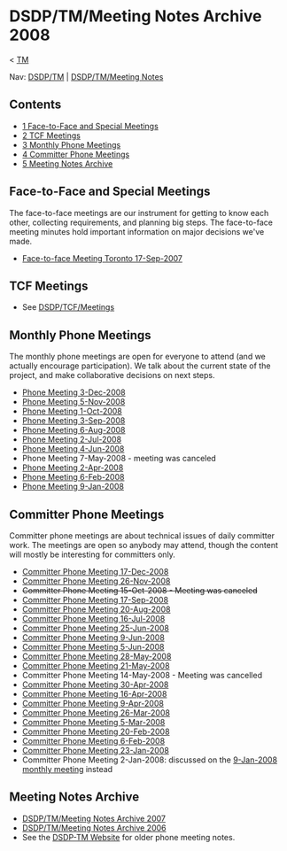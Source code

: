 

DSDP/TM/Meeting Notes Archive 2008
==================================

< [TM](./TM "DSDP/TM")

Nav: [DSDP/TM](./TM "DSDP/TM") | [DSDP/TM/Meeting Notes](./Meeting_Notes "DSDP/TM/Meeting Notes")

Contents
--------

*   [1 Face-to-Face and Special Meetings](#Face-to-Face-and-Special-Meetings)
*   [2 TCF Meetings](#TCF-Meetings)
*   [3 Monthly Phone Meetings](#Monthly-Phone-Meetings)
*   [4 Committer Phone Meetings](#Committer-Phone-Meetings)
*   [5 Meeting Notes Archive](#Meeting-Notes-Archive)

Face-to-Face and Special Meetings
---------------------------------

The face-to-face meetings are our instrument for getting to know each other, collecting requirements, and planning big steps. The face-to-face meeting minutes hold important information on major decisions we've made.

*   [Face-to-face Meeting Toronto 17-Sep-2007](./Face-to-face_Meeting_Toronto_17-Sep-2007 "DSDP/TM/Face-to-face Meeting Toronto 17-Sep-2007")

TCF Meetings
------------

*   See [DSDP/TCF/Meetings](https://wiki.eclipse.org/DSDP/TCF/Meetings "DSDP/TCF/Meetings")

Monthly Phone Meetings
----------------------

The monthly phone meetings are open for everyone to attend (and we actually encourage participation). We talk about the current state of the project, and make collaborative decisions on next steps.

*   [Phone Meeting 3-Dec-2008](./Phone_Meeting_3-Dec-2008 "DSDP/TM/Phone Meeting 3-Dec-2008")
*   [Phone Meeting 5-Nov-2008](./Phone_Meeting_5-Nov-2008 "DSDP/TM/Phone Meeting 5-Nov-2008")
*   [Phone Meeting 1-Oct-2008](./Phone_Meeting_1-Oct-2008 "DSDP/TM/Phone Meeting 1-Oct-2008")
*   [Phone Meeting 3-Sep-2008](./Phone_Meeting_3-Sep-2008 "DSDP/TM/Phone Meeting 3-Sep-2008")
*   [Phone Meeting 6-Aug-2008](./Phone_Meeting_6-Aug-2008 "DSDP/TM/Phone Meeting 6-Aug-2008")
*   [Phone Meeting 2-Jul-2008](./Phone_Meeting_2-Jul-2008 "DSDP/TM/Phone Meeting 2-Jul-2008")
*   [Phone Meeting 4-Jun-2008](./Phone_Meeting_4-Jun-2008 "DSDP/TM/Phone Meeting 4-Jun-2008")
*   Phone Meeting 7-May-2008 - meeting was canceled
*   [Phone Meeting 2-Apr-2008](./Phone_Meeting_2-Apr-2008 "DSDP/TM/Phone Meeting 2-Apr-2008")
*   [Phone Meeting 6-Feb-2008](./Phone_Meeting_6-Feb-2008 "DSDP/TM/Phone Meeting 6-Feb-2008")
*   [Phone Meeting 9-Jan-2008](./Phone_Meeting_9-Jan-2008 "DSDP/TM/Phone Meeting 9-Jan-2008")

Committer Phone Meetings
------------------------

Committer phone meetings are about technical issues of daily committer work. The meetings are open so anybody may attend, though the content will mostly be interesting for committers only.

*   [Committer Phone Meeting 17-Dec-2008](./Committer_Phone_Meeting_17-Dec-2008 "DSDP/TM/Committer Phone Meeting 17-Dec-2008")
*   [Committer Phone Meeting 26-Nov-2008](./Committer_Phone_Meeting_26-Nov-2008 "DSDP/TM/Committer Phone Meeting 26-Nov-2008")
*   ~~Committer Phone Meeting 15-Oct-2008 - Meeting was canceled~~
*   [Committer Phone Meeting 17-Sep-2008](./Committer_Phone_Meeting_17-Sep-2008 "DSDP/TM/Committer Phone Meeting 17-Sep-2008")
*   [Committer Phone Meeting 20-Aug-2008](./Committer_Phone_Meeting_20-Aug-2008 "DSDP/TM/Committer Phone Meeting 20-Aug-2008")
*   [Committer Phone Meeting 16-Jul-2008](./Committer_Phone_Meeting_16-Jul-2008 "DSDP/TM/Committer Phone Meeting 16-Jul-2008")
*   [Committer Phone Meeting 25-Jun-2008](./Committer_Phone_Meeting_25-Jun-2008 "DSDP/TM/Committer Phone Meeting 25-Jun-2008")
*   [Committer Phone Meeting 9-Jun-2008](./Committer_Phone_Meeting_9-Jun-2008 "DSDP/TM/Committer Phone Meeting 9-Jun-2008")
*   [Committer Phone Meeting 5-Jun-2008](./Committer_Phone_Meeting_5-Jun-2008 "DSDP/TM/Committer Phone Meeting 5-Jun-2008")
*   [Committer Phone Meeting 28-May-2008](./Committer_Phone_Meeting_28-May-2008 "DSDP/TM/Committer Phone Meeting 28-May-2008")
*   [Committer Phone Meeting 21-May-2008](./Committer_Phone_Meeting_21-May-2008 "DSDP/TM/Committer Phone Meeting 21-May-2008")
*   Committer Phone Meeting 14-May-2008 - Meeting was cancelled
*   [Committer Phone Meeting 30-Apr-2008](./Committer_Phone_Meeting_30-Apr-2008 "DSDP/TM/Committer Phone Meeting 30-Apr-2008")
*   [Committer Phone Meeting 16-Apr-2008](./Committer_Phone_Meeting_16-Apr-2008 "DSDP/TM/Committer Phone Meeting 16-Apr-2008")
*   [Committer Phone Meeting 9-Apr-2008](./Committer_Phone_Meeting_9-Apr-2008 "DSDP/TM/Committer Phone Meeting 9-Apr-2008")
*   [Committer Phone Meeting 26-Mar-2008](./Committer_Phone_Meeting_26-Mar-2008 "DSDP/TM/Committer Phone Meeting 26-Mar-2008")
*   [Committer Phone Meeting 5-Mar-2008](./Committer_Phone_Meeting_5-Mar-2008 "DSDP/TM/Committer Phone Meeting 5-Mar-2008")
*   [Committer Phone Meeting 20-Feb-2008](./Committer_Phone_Meeting_20-Feb-2008 "DSDP/TM/Committer Phone Meeting 20-Feb-2008")
*   [Committer Phone Meeting 6-Feb-2008](./Committer_Phone_Meeting_6-Feb-2008 "DSDP/TM/Committer Phone Meeting 6-Feb-2008")
*   [Committer Phone Meeting 23-Jan-2008](./Committer_Phone_Meeting_23-Jan-2008 "DSDP/TM/Committer Phone Meeting 23-Jan-2008")
*   Committer Phone Meeting 2-Jan-2008: discussed on the [9-Jan-2008 monthly meeting](./Phone_Meeting_9-Jan-2008 "DSDP/TM/Phone Meeting 9-Jan-2008") instead

Meeting Notes Archive
---------------------

*   [DSDP/TM/Meeting Notes Archive 2007](./Meeting_Notes_Archive_2007 "DSDP/TM/Meeting Notes Archive 2007")
*   [DSDP/TM/Meeting Notes Archive 2006](./Meeting_Notes_Archive_2006 "DSDP/TM/Meeting Notes Archive 2006")
*   See the [DSDP-TM Website](https://www.eclipse.org/dsdp/tm/doc/) for older phone meeting notes.

